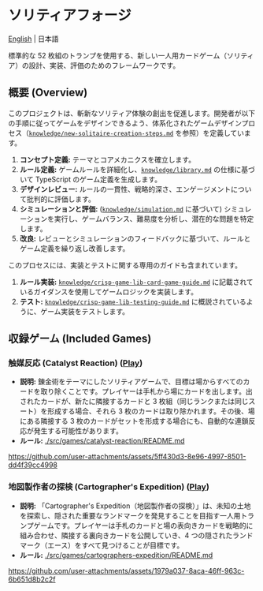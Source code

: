 # ソリティアフォージ

[English](./README.md) | 日本語

標準的な 52 枚組のトランプを使用する、新しい一人用カードゲーム（ソリティア）の設計、実装、評価のためのフレームワークです。

## 概要 (Overview)

このプロジェクトは、斬新なソリティア体験の創出を促進します。開発者が以下の手順に従ってゲームをデザインできるよう、体系化されたゲームデザインプロセス（[`knowledge/new-solitaire-creation-steps.md`](./knowledge/new-solitaire-creation-steps.md) を参照）を定義しています。

1.  **コンセプト定義:** テーマとコアメカニクスを確立します。
2.  **ルール定義:** ゲームルールを詳細化し、[`knowledge/library.md`](./knowledge/library.md) の仕様に基づいて TypeScript のゲーム定義を生成します。
3.  **デザインレビュー:** ルールの一貫性、戦略的深さ、エンゲージメントについて批判的に評価します。
4.  **シミュレーションと評価:** ([`knowledge/simulation.md`](./knowledge/simulation.md) に基づいて) シミュレーションを実行し、ゲームバランス、難易度を分析し、潜在的な問題を特定します。
5.  **改良:** レビューとシミュレーションのフィードバックに基づいて、ルールとゲーム定義を繰り返し改善します。

このプロセスには、実装とテストに関する専用のガイドも含まれています。

1.  **ルール実装:** [`knowledge/crisp-game-lib-card-game-guide.md`](./knowledge/crisp-game-lib-card-game-guide.md) に記載されているガイダンスを使用してゲームロジックを実装します。
2.  **テスト:** [`knowledge/crisp-game-lib-testing-guide.md`](./knowledge/crisp-game-lib-testing-guide.md) に概説されているように、ゲーム実装をテストします。

## 収録ゲーム (Included Games)

### 触媒反応 (Catalyst Reaction) ([Play](https://abagames.github.io/solitaire-forge/catalyst-reaction/))

- **説明:** 錬金術をテーマにしたソリティアゲームで、目標は場からすべてのカードを取り除くことです。プレイヤーは手札から場にカードを出します。出されたカードが、新たに隣接するカードと 3 枚組（同じランクまたは同じスート）を形成する場合、それら 3 枚のカードは取り除かれます。その後、場にある隣接する 3 枚のカードがセットを形成する場合にも、自動的な連鎖反応が発生する可能性があります。
- **ルール:** [./src/games/catalyst-reaction/README.md](./src/games/catalyst-reaction/README.md)

https://github.com/user-attachments/assets/5ff430d3-8e96-4997-8501-dd4f39cc4998

### 地図製作者の探検 (Cartographer's Expedition) ([Play](https://abagames.github.io/solitaire-forge/cartographers-expedition/))

- **説明:** 「Cartographer's Expedition（地図製作者の探検）」は、未知の土地を探索し、隠された重要なランドマークを発見することを目指す一人用トランプゲームです。プレイヤーは手札のカードと場の表向きカードを戦略的に組み合わせ、隣接する裏向きカードを公開していき、4 つの隠されたランドマーク（エース）をすべて見つけることが目標です。
- **ルール:** [./src/games/cartographers-expedition/README.md](./src/games/cartographers-expedition/README.md)

https://github.com/user-attachments/assets/1979a037-8aca-46ff-963c-6b651d8b2c2f
